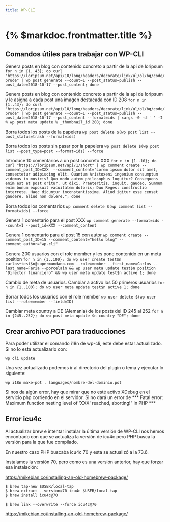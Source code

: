 ```yaml
---
title: WP-CLI
---
```


# {% $markdoc.frontmatter.title %}

## Comandos útiles para trabajar con WP-CLI

Genera posts en blog con contenido concreto a partir de la api de loripsum
```for n in {1..43}; do curl "https://loripsum.net/api/10/long/headers/decorate/link/ul/ol/bq/code/prude" | wp post generate --count=1 --post_status=publish --post_date=2018-10-17 --post_content; done```

Genera posts en blog con contenido concreto a partir de la api de loripsum y le asigna a cada post una imagen destacada con ID 208
```for n in {1..43}; do curl "https://loripsum.net/api/10/long/headers/decorate/link/ul/ol/bq/code/prude" | wp post generate --count=1 --post_status=publish --post_date=2018-10-17 --post_content --format=ids | xargs -0 -d ' ' -I % wp post meta update % _thumbnail_id 208; done```


Borra todos los posts de la papelera
```wp post delete $(wp post list --post_status=trash --format=ids)```


Borra todos los posts sin pasar por la papelera
```wp post delete $(wp post list --post_type=post --format=ids) --force```


Introduce 10 comentarios a un post concreto XXX
```for n in {1..10}; do curl "https://loripsum.net/api/1/short" | wp comment create --comment_post_ID=XXX  --comment_content="Lorem ipsum dolor sit amet, consectetur adipiscing elit. Quantum Aristoxeni ingenium consumptum videmus in musicis? Quo modo autem philosophus loquitur? Consequens enim est et post oritur, ut dixi. Praeteritis, inquit, gaudeo. Summum ením bonum exposuit vacuitatem doloris; Duo Reges: constructio interrete. Haec dicuntur inconstantissime. Aliud igitur esse censet gaudere, aliud non dolere."; done```

Borra todos los comentarios
```wp comment delete $(wp comment list --format=ids) --force```

Genera 1 comentario para el post XXX
```wp comment generate --format=ids --count=1 --post_id=XXX --comment_content```

Genera 1 comentario para el post 15 con autor
```wp comment create --comment_post_ID=15 --comment_content="hello blog" --comment_author="wp-cli"```

Genera 200 usuarios con el role member y les pone contenido en un meta position
```for n in {1..100}; do wp user create test$n carlos+test$n@supermundano.com --role=member --first_name=Carlos --last_name=Faria --porcelain && wp user meta update test$n position "Director financiero" && wp user meta update test$n active 1; done```

Cambio de meta de usuarios. Cambiar a activo los 50 primeros usuarios
```for n in {1..100}; do wp user meta update test$n active 1; done```

Borrar todos los usuarios con el role member
```wp user delete $(wp user list --role=member --field=ID)```

Cambiar meta country a DE (Alemania) de los posts del ID 245 al 252
```for n in {245..252}; do wp post meta update $n country "DE"; done```

## Crear archivo POT para traducciones

Para poder utilizar el comando i18n de wp-cli, este debe estar actualizado. Si no lo está actualizarlo con:

```wp cli update```

Una vez actualizado podemos ir al directorio del plugin o tema y ejecutar lo siguiente:

```wp i18n make-pot . languages/nombre-del-dominio.pot```

Si nos da algún error, hay que mirar que no esté activo XDebug en el servicio php corriendo en el servidor. Si no dará un error de *** Fatal error: Maximum function nesting level of 'XXX' reached, aborting!” in PHP ***

## Error icu4c

Al actualizar brew e intentar instalar la última versión de WP-CLI nos hemos encontrado con que se actualiza la versión de icu4c pero PHP busca la versión para la que fue compilado.

En nuestro caso PHP buscaba icu4c 70 y esta se actualizó a la 73.6.

Instalamos la versión 70, pero como es una versión anterior, hay que forzar esa instalación:

https://mikebian.co/installing-an-old-homebrew-package/

```
$ brew tap-new $USER/local-tap
$ brew extract --version=70 icu4c $USER/local-tap
$ brew install icu4c@70

$ brew link --overwrite --force icu4c@70
``````

https://mikebian.co/installing-an-old-homebrew-package/